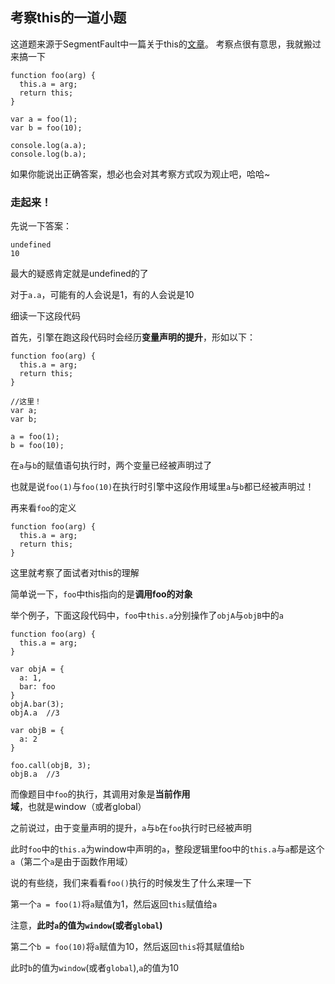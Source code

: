 ## 考察this的一道小题

这道题来源于SegmentFault中一篇关于this的[文章](http://mp.weixin.qq.com/s/haFVIlx-CBNtDCpA3BYr9g)。
考察点很有意思，我就搬过来搞一下   

```
function foo(arg) {
  this.a = arg;
  return this;
}

var a = foo(1);
var b = foo(10);

console.log(a.a);
console.log(b.a);
```   

如果你能说出正确答案，想必也会对其考察方式叹为观止吧，哈哈~   

### 走起来！

先说一下答案：
```
undefined
10
```
最大的疑惑肯定就是undefined的了

对于```a.a```，可能有的人会说是1，有的人会说是10   

细读一下这段代码   

首先，引擎在跑这段代码时会经历**变量声明的提升**，形如以下：
```
function foo(arg) {
  this.a = arg;
  return this;
}

//这里！
var a;
var b;

a = foo(1);
b = foo(10);
```  

在```a```与```b```的赋值语句执行时，两个变量已经被声明过了   

也就是说```foo(1)```与```foo(10)```在执行时引擎中这段作用域里```a```与```b```都已经被声明过！

再来看```foo```的定义

```
function foo(arg) {
  this.a = arg;
  return this;
}
```

这里就考察了面试者对this的理解   

简单说一下，```foo```中this指向的是**调用foo的对象**   

举个例子，下面这段代码中，```foo```中```this.a```分别操作了```objA```与```objB```中的```a```
```
function foo(arg) {
  this.a = arg;
}

var objA = {
  a: 1,
  bar: foo
}
objA.bar(3);
objA.a  //3

var objB = {
  a: 2
}

foo.call(objB, 3);
objB.a  //3 
```   

而像题目中```foo```的执行，其调用对象是**当前作用域**，也就是window（或者global）

之前说过，由于变量声明的提升，```a```与```b```在```foo```执行时已经被声明   

此时```foo```中的```this.a```为window中声明的```a```，整段逻辑里foo中的```this.a```与```a```都是这个```a```（第二个```a```是由于函数作用域）   

说的有些绕，我们来看看```foo()```执行的时候发生了什么来理一下  

第一个```a = foo(1)```将```a```赋值为1，然后返回```this```赋值给```a```

注意，**此时```a```的值为```window```(或者```global```)**

第二个```b = foo(10)```将```a```赋值为10，然后返回```this```将其赋值给```b```

此时```b```的值为```window```(或者```global```),```a```的值为10